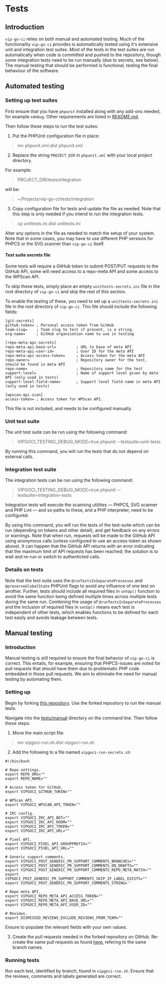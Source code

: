 # Tests

## Introduction 

`vip-go-ci` relies on both manual and automated testing. Much of the functionality `vip-go-ci` provides is automatically tested using it's extensive unit and integration test suites. _Most_ of the tests in the test suites are run automatically when code is committed and pushed to the repository, though _some_ integration tests need to be run manually (due to secrets, see below). The manual testing that should be performed is functional, testing the final behaviour of the software. 

## Automated testing

### Setting up test suites

First ensure that you have `phpunit` installed along with any add-ons needed, for example `xdebug`. Other requirements are listed in [README.md](README.md#system-requirements).

Then follow these steps to run the test suites:

1) Put the PHPUnit configuration file in place:

> mv phpunit.xml.dist phpunit.xml

2) Replace the string `PROJECT_DIR` in `phpunit.xml` with your local project directory.

For example:

> <directory>PROJECT_DIR/tests/integration</directory>

will be:

> <directory>~/Projects/vip-go-ci/tests/integration</directory>

3) Copy configuration file for tests and update the file as needed. Note that this step is only needed if you intend to run the integration tests. 

> cp unittests.ini.dist unittests.ini

Alter any options in the file as needed to match the setup of your system. Note that in some cases, you may have to use different PHP versions for PHPCS or the SVG scanner than `vip-go-ci` itself.

#### Test suite secrets file

Some tests will require a GitHub token to submit POST/PUT requests to the GitHub API, some will need access to a repo-meta API and some access to the WPScan API. 

To skip these tests, simply place an empty `unittests-secrets.ini` file in the root directory of `vip-go-ci` and skip the rest of this section. 

To enable the testing of these, you need to set up a `unittests-secrets.ini` file in the root directory of `vip-go-ci`. This file should include the following fields:

```
[git-secrets]
github-token= ; Personal access token from GitHub
team-slug=    ; Team slug to test if present, is a string.
org-name=     ; GitHub organisation name to use in testing

[repo-meta-api-secrets]
repo-meta-api-base-url=         ; URL to base of meta API
repo-meta-api-user-id=          ; User ID for the meta API
repo-meta-api-access-token=     ; Access token for the meta API
repo-owner=                     ; Repository owner for the test, should be found in meta API
repo-name=                      ; Repository name for the test
support-level=                  ; Name of support level given by meta API (only used in tests)
support-level-field-name=       ; Support level field name in meta API (only used in tests)

[wpscan-api-scan]
access-token= ; Access token for WPScan API.
```

This file is not included, and needs to be configured manually.

### Unit test suite

The unit test suite can be run using the following command:

> VIPGOCI_TESTING_DEBUG_MODE=true phpunit --testsuite=unit-tests

By running this command, you will run the tests that do not depend on external calls. 

### Integration test suite

The integration tests can be run using the following command:

> VIPGOCI_TESTING_DEBUG_MODE=true phpunit --testsuite=integration-tests

Integration tests will execute the scanning utilities — PHPCS, SVG scanner and PHP Lint — and so paths to these, and a PHP interpreter, need to be configured.

By using this command, you will run the tests of the test-suite which can be run (depending on tokens and other detail), and get feedback on any errors or warnings. Note that when run, requests will be made to the GitHub API using anonymous calls (unless configured to use an access-token as shown above). It can happen that the GitHub API returns with an error indicating that the maximum limit of API requests has been reached; the solution is to wait and re-run or switch to authenticted calls. 

### Details on tests

Note that the test suite uses the `@runTestsInSeparateProcesses` and `@preserveGlobalState` PHPUnit flags to avoid any influence of one test on another. Further, tests should include all required files in `setUp()` function to avoid the same function being defined multiple times across multiple tests during the same run. Combining the usage of `@runTestsInSeparateProcesses` and the inclusion of required files in `setUp()` means each test is independent of other tests, which enables functions to be defined for each test easily and avoids leakage between tests.

## Manual testing

### Introduction

Manual testing is still required to ensure the final behavior of `vip-go-ci` is correct. This entails, for example, ensuring that PHPCS-issues are noted for pull requests that should have them due to problematic PHP code embedded in those pull requests.  We aim to eliminate the need for manual testing by automating them.

### Setting up

Begin by forking [this repository](https://github.com/gudmdharalds-a8c/vip-go-ci-manual-testing). Use the forked repository to run the manual tests.

Navigate into the [tests/manual](tests/manual) directory on the command line. Then follow these steps:

1) Move the main script file:

> mv vipgoci-run.sh.dist vipgoci-run.sh

2) Add the following to a file named `vipgoci-run-secrets.sh`:

```
#!/bin/bash

# Repo settings.
export REPO_ORG=""
export REPO_NAME=""

# Access token for GitHub.
export VIPGOCI_GITHUB_TOKEN=""

# WPScan API.
export VIPGOCI_WPSCAN_API_TOKEN=""

# IRC config.
export VIPGOCI_IRC_API_BOT=""
export VIPGOCI_IRC_API_ROOM=""
export VIPGOCI_IRC_API_TOKEN=""
export VIPGOCI_IRC_API_URL=""

# Pixel API.
export VIPGOCI_PIXEL_API_GROUPPREFIX=""
export VIPGOCI_PIXEL_API_URL=""

# Generic support comments.
export VIPGOCI_POST_GENERIC_PR_SUPPORT_COMMENTS_BRANCHES=""
export VIPGOCI_POST_GENERIC_PR_SUPPORT_COMMENTS_ON_DRAFTS=""
export VIPGOCI_POST_GENERIC_PR_SUPPORT_COMMENTS_REPO_META_MATCH=""
export VIPGOCI_POST_GENERIC_PR_SUPPORT_COMMENTS_SKIP_IF_LABEL_EXISTS=""
export VIPGOCI_POST_GENERIC_PR_SUPPORT_COMMENTS_STRING=''

# Repo meta API.
export VIPGOCI_REPO_META_API_ACCESS_TOKEN=""
export VIPGOCI_REPO_META_API_BASE_URL=""
export VIPGOCI_REPO_META_API_USER_ID=""

# Reviews.
export DISMISSED_REVIEWS_EXCLUDE_REVIEWS_FROM_TEAM=""
```

Ensure to populate the relevant fields with your own values.

3) Create the pull requests needed in the forked repository on GitHub. Re-create the same pull requests as found [here](https://github.com/gudmdharalds-a8c/vip-go-ci-manual-testing/pulls), refering to the same branch names.

### Running tests

Run each test, identified by branch, found in `vipgoci-run.sh`. Ensure that the reviews, comments and labels generated are correct.
